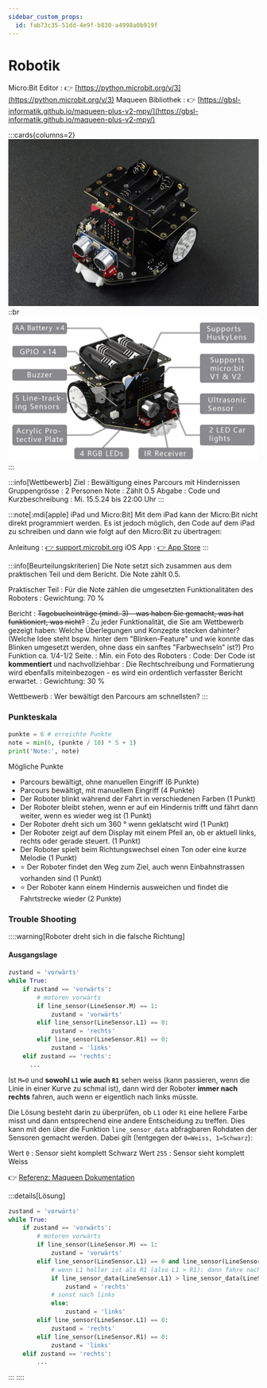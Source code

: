 ```yaml
---
sidebar_custom_props:
  id: fab73c35-51dd-4e9f-b830-a4998a0b919f
---
```

# Robotik

Micro\:Bit Editor
: 👉 [https://python.microbit.org/v/3](https://python.microbit.org/v/3)
Maqueen Bibliothek
: 👉 [https://gbsl-informatik.github.io/maqueen-plus-v2-mpy/](https://gbsl-informatik.github.io/maqueen-plus-v2-mpy/)

:::cards{columns=2}
![Maqueen Plus V2](./images/maqueen-plus-v2.jpg)
::br
![Verfügbare Sensoren](./images/maqueen-specs.jpg)
:::

:::info[Wettbewerb]
Ziel
: Bewältigung eines Parcours mit Hindernissen
Gruppengrösse
: 2 Personen
Note
: Zählt 0.5
Abgabe
: Code und Kurzbeschreibung
: Mi. 15.5.24 bis 22:00 Uhr
:::

:::note[:mdi[apple] iPad und Micro\:Bit]
Mit dem iPad kann der Micro\:Bit nicht direkt programmiert werden. Es ist jedoch möglich, den Code auf dem iPad zu schreiben und dann wie folgt auf den Micro\:Bit zu übertragen:

Anleitung
: [👉 support.microbit.org](https://support.microbit.org/support/solutions/articles/19000139629-python-editor-using-the-micro-bit-ios-app-to-flash-the-micro-bit-with-an-ipad)
iOS App
: [👉 App Store](https://apps.apple.com/gb/app/micro-bit/id1092687276)
:::

:::info[Beurteilungskriterien]
Die Note setzt sich zusammen aus dem praktischen Teil und dem Bericht. Die Note zählt 0.5.

Praktischer Teil
: Für die Note zählen die umgesetzten Funktionalitäten des Roboters
: Gewichtung: 70 %

Bericht
: ~~Tagebucheinträge (mind. 3) - was haben Sie gemacht, was hat funktioniert, was nicht?~~
: Zu jeder Funktionalität, die Sie am Wettbewerb gezeigt haben: Welche Überlegungen und Konzepte stecken dahinter? (Welche Idee steht bspw. hinter dem "Blinken-Feature" und wie konnte das Blinken umgesetzt werden, ohne dass ein sanftes "Farbwechseln" ist?) Pro Funktion ca. 1/4-1/2 Seite.
: Min. ein Foto des Roboters
: Code: Der Code ist **kommentiert** und nachvollziehbar
: Die Rechtschreibung und Formatierung wird ebenfalls miteinbezogen - es wird ein ordentlich verfasster Bericht erwartet.
: Gewichtung: 30 %

Wettbewerb
: Wer bewältigt den Parcours am schnellsten?
:::

### Punkteskala

```py live_py slim
punkte = 6 # erreichte Punkte
note = min(6, (punkte / 10) * 5 + 1)
print('Note:', note)
```

Mögliche Punkte
- Parcours bewältigt, ohne manuellen Eingriff (6 Punkte)
- Parcours bewältigt, mit manuellem Eingriff (4 Punkte)
- Der Roboter blinkt während der Fahrt in verschiedenen Farben (1 Punkt)
- Der Roboter bleibt stehen, wenn er auf ein Hindernis trifft und fährt dann weiter, wenn es wieder weg ist (1 Punkt)
- Der Roboter dreht sich um 360 ° wenn geklatscht wird (1 Punkt)
- Der Roboter zeigt auf dem Display mit einem Pfeil an, ob er aktuell links, rechts oder gerade steuert. (1 Punkt)
- Der Roboter spielt beim Richtungswechsel einen Ton oder eine kurze Melodie (1 Punkt)
- ⭐ Der Roboter findet den Weg zum Ziel, auch wenn Einbahnstrassen vorhanden sind (1 Punkt)
- ⭐ Der Roboter kann einem Hindernis ausweichen und findet die Fahrtstrecke wieder (2 Punkte)


### Trouble Shooting

::::warning[Roboter dreht sich in die falsche Richtung]

#### Ausgangslage

```py
zustand = 'vorwärts'
while True:
    if zustand == 'vorwärts':
        # motoren vorwärts
        if line_sensor(LineSensor.M) == 1:
            zustand = 'vorwärts'
        elif line_sensor(LineSensor.L1) == 0:
            zustand = 'rechts'
        elif line_sensor(LineSensor.R1) == 0:
            zustand = 'links'
    elif zustand == 'rechts':
      ...
```

Ist `M=0` und **sowohl `L1` wie auch `R1`** sehen weiss (kann passieren, wenn die Linie in einer Kurve zu schmal ist), dann wird der Roboter **immer nach rechts** fahren, auch wenn er eigentlich nach links müsste.

Die Lösung besteht darin zu überprüfen, ob `L1` oder `R1` eine hellere Farbe misst und dann entsprechend eine andere Entscheidung zu treffen. Dies kann mit den über die Funktion `line_sensor_data` abfragbaren Rohdaten der Sensoren gemacht werden. Dabei gilt (!entgegen der `0=Weiss, 1=Schwarz`):

Wert `0`
: Sensor sieht komplett Schwarz
Wert `255`
: Sensor sieht komplett Weiss

👉 [Referenz: Maqueen Dokumentation](https://gbsl-informatik.github.io/maqueen-plus-v2-mpy/docs/api/line-tracking#line_sensor_datasensor)

:::details[Lösung]

```py {7-13}
zustand = 'vorwärts'
while True:
    if zustand == 'vorwärts':
        # motoren vorwärts
        if line_sensor(LineSensor.M) == 1:
            zustand = 'vorwärts'
        elif line_sensor(LineSensor.L1) == 0 and line_sensor(LineSensor.R1) == 0:
            # wenn L1 heller ist als R1 (also L1 > R1): dann fahre nach rechts
            if line_sensor_data(LineSensor.L1) > line_sensor_data(LineSensor.R1):
                zustand = 'rechts'
            # sonst nach links
            else:
                zustand = 'links'
        elif line_sensor(LineSensor.L1) == 0:
            zustand = 'rechts'
        elif line_sensor(LineSensor.R1) == 0:
            zustand = 'links'
    elif zustand == 'rechts':
        ...
```
:::
::::
